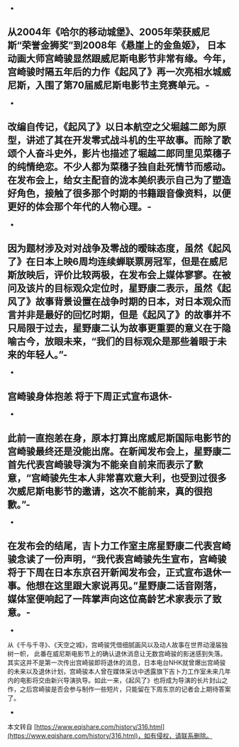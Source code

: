 -
从2004年《哈尔的移动城堡》、2005年荣获威尼斯“荣誉金狮奖”到2008年《悬崖上的金鱼姬》， 日本动画大师宫崎骏显然跟威尼斯电影节非常有缘。今年，宫崎骏时隔五年后的力作《起风了》再一次亮相水城威尼斯，入围了第70届威尼斯电影节主竞赛单元。-
-
-
改编自传记，《起风了》以日本航空之父堀越二郎为原型，讲述了其在开发零式战斗机的生平故事。而除了歌颂个人奋斗史外，影片也描述了堀越二郎同里见菜穗子的纯情绝恋。不少人都为菜穗子独自赴死情节而感动。在发布会上，给女主配音的泷本美织表示自己为了塑造好角色，接触了很多那个时期的书籍跟音像资料，以便更好的体会那个年代的人物心理。-
-
-
因为题材涉及对对战争及零战的暧昧态度，虽然《起风了》在日本上映6周均连续蝉联票房冠军，但是在威尼斯放映后，评价比较两极，在发布会上媒体寥寥。在被问及该片的目标观众定位时，星野康二表示，虽然《起风了》故事背景设置在战争时期的日本，对日本观众而言并非是最好的回忆时期，但是《起风了》的故事并不只局限于过去，星野康二认为故事更重要的意义在于隐喻古今，放眼未来，“我们的目标观众是那些着眼于未来的年轻人。”-
-
-
宫崎骏身体抱恙 将于下周正式宣布退休-
-
-
此前一直抱恙在身，原本打算出席威尼斯国际电影节的宫崎骏最终还是没能出席。在新闻发布会上，星野康二首先代表宫崎骏导演为不能亲自前来而表示了歉意，“宫崎骏先生本人非常喜欢意大利，也受到过很多次威尼斯电影节的邀请，这次不能前来，真的很抱歉。”-
-
-
在发布会的结尾，吉卜力工作室主席星野康二代表宫崎骏念读了一份声明，“我代表宫崎骏先生宣布，宫崎骏将于下周在日本东京召开新闻发布会，正式宣布退休一事。他想在这里跟大家说再见。”星野康二话音刚落，媒体室便响起了一阵掌声向这位高龄艺术家表示了致意。-
-
-
从《千与千寻》、《天空之城》，宫崎骏凭借细腻画风以及动人故事在世界动漫届独树一帜， 此番在威尼斯电影节上的确认退休消息让无数宫崎骏的影迷感到失落。其实这并不是第一次传出宫崎骏即将退休的消息，日本电台NHK就曾爆出宫崎骏的未来以及退休计划，宫崎骏本人曾在媒体采访中透露旗下吉卜力工作室未来几年内的电影将交由新兴导演执导。如此一来，《起风了》也将成为导演的长片封山之作，之后宫崎骏是否会参与制作一些短片，只能留在下周东京的记者会上期待答案了。

-

本文转自 [https://www.eqishare.com/history/316.html](https://www.eqishare.com/history/316.html)，如有侵权，请联系删除。